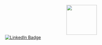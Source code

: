 <div id="header" align="center">
  <img src="https://media.giphy.com/media/v1.Y2lkPTc5MGI3NjExdnFlMTk4aXhscG5saHluZm5oZjkwdGQwZXE0bXI5anNmZGFiemFnMyZlcD12MV9pbnRlcm5hbF9naWZfYnlfaWQmY3Q9cw/EEy7Qip0YZ27PPtC7y/giphy.gif" width="100"/>
</div>
<div id="badges">
  <a href="https://www.linkedin.com/in/josephine-berthoud">
    <img src="https://img.shields.io/badge/LinkedIn-blue?style=for-the-badge&logo=linkedin&logoColor=white" alt="LinkedIn Badge"/>
  </a>
</div>
<!--
**josephine-brtd/josephine-brtd** is a ✨ _special_ ✨ repository because its `README.md` (this file) appears on your GitHub profile.

Here are some ideas to get you started:

- 🔭 I’m currently working on ...
- 🌱 I’m currently learning ...
- 👯 I’m looking to collaborate on ...
- 🤔 I’m looking for help with ...
- 💬 Ask me about ...
- 📫 How to reach me: ...
- 😄 Pronouns: ...
- ⚡ Fun fact: ...
-->
